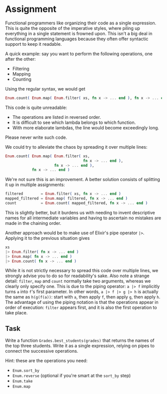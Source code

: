 # Assignment

Functional programmers like organizing their code as a single expression.
This is quite the opposite of the imperative styles, where piling
up everything in a single statement is frowned upon.
This isn't a big deal in functional programming languages
because they often offer syntactic support to keep it readable.

A quick example: say you want to perform the following operations, one after the other:

* Filtering
* Mapping
* Counting

Using the regular syntax, we would get

```elixir
Enum.count( Enum.map( Enum.filter( xs, fn x -> ... end ), fn x -> ... end ), fn x -> ... end )
```

This code is quite unreadable:

* The operations are listed in reversed order.
* It is difficult to see which lambda belongs to which function.
* With more elaborate lambdas, the line would become exceedingly long.

Please never write such code.

We could try to alleviate the chaos by spreading it over multiple lines:

```elixir
Enum.count( Enum.map( Enum.filter( xs,
                                   fn x -> ... end ),
                      fn x -> ... end ),
            fn x -> ... end )
```

We're not sure this is an improvement.
A better solution consists of splitting it up in multiple assignments:

```elixir
filtered        = Enum.filter( xs, fn x -> ... end )
mapped_filtered = Enum.map( filtered, fn x -> ... end )
count           = Enum.count( mapped_filtered, fn x -> ... end )
```

This is slightly better, but it burdens us with needing to invent descriptive names for all intermediate variables
and having to ascertain no mistakes are made in the chaining order.

Another approach would be to make use of Elixir's pipe operator `|>`. Applying it to the previous situation gives

```elixir
xs
|> Enum.filter( fn x -> ... end )
|> Enum.map( fn x -> ... end )
|> Enum.count( fn x -> ... end )
```

While it is not strictly necessary to spread this code over multiple lines, we strongly advise
you to do so for readability's sake. Also note a strange detail: `filter`, `map` and `count` normally
take two arguments, whereas we clearly only specify one. This is due to the piping operator:
`a |> f` implicitly turns `a` into `f`'s first parameter. In other words,
`a |> f |> g |> h` is actually the same as `h(g(f(a))`: start with `a`, then apply `f`, then
apply `g`, then apply `h`. The advantage of using the piping notation is that
the operations appear in order of execution: `filter` appears first, and it is also the first operation to take place.

## Task

Write a function `Grades.best_students(grades)` that returns the names of the top three students.
Write it as a single expression, relying on pipes to connect the successive operations.

Hint: these are the operations you need:

* `Enum.sort_by`
* `Enum.reverse` (optional if you're smart at the `sort_by` step)
* `Enum.take`
* `Enum.map`
